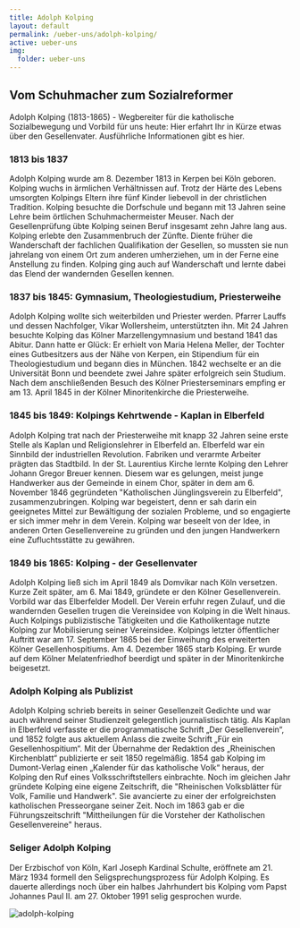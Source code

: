 ```yaml
---
title: Adolph Kolping
layout: default
permalink: /ueber-uns/adolph-kolping/
active: ueber-uns
img:
  folder: ueber-uns
---
```

<div class="row">
<div class="col-lg-8" markdown="1">

## Vom Schuhmacher zum Sozialreformer

Adolph Kolping (1813-1865) - Wegbereiter für die katholische Sozialbewegung und Vorbild für uns heute: Hier erfahrt Ihr in Kürze etwas über den Gesellenvater. Ausführliche Informationen gibt es hier.

### 1813 bis 1837
Adolph Kolping wurde am 8. Dezember 1813 in Kerpen bei Köln geboren. Kolping wuchs in ärmlichen Verhältnissen auf. Trotz der Härte des Lebens umsorgten Kolpings Eltern ihre fünf Kinder liebevoll in der christlichen Tradition. Kolping besuchte die Dorfschule und begann mit 13 Jahren seine Lehre beim örtlichen Schuhmachermeister Meuser. Nach der Gesellenprüfung übte Kolping seinen Beruf insgesamt zehn Jahre lang aus. Kolping erlebte den Zusammenbruch der Zünfte. Diente früher die Wanderschaft der fachlichen Qualifikation der Gesellen, so mussten sie nun jahrelang von einem Ort zum anderen umherziehen, um in der Ferne eine Anstellung zu finden. Kolping ging auch auf Wanderschaft und lernte dabei das Elend der wandernden Gesellen kennen.

### 1837 bis 1845: Gymnasium, Theologiestudium, Priesterweihe
Adolph Kolping wollte sich weiterbilden und Priester werden. Pfarrer Lauffs und dessen Nachfolger, Vikar Wollersheim, unterstützten ihn. Mit 24 Jahren besuchte Kolping das Kölner Marzellengymnasium und bestand 1841 das Abitur. Dann hatte er Glück: Er erhielt von Maria Helena Meller, der Tochter eines Gutbesitzers aus der Nähe von Kerpen, ein Stipendium für ein Theologiestudium und begann dies in München. 1842 wechselte er an die Universität Bonn und beendete zwei Jahre später erfolgreich sein Studium. Nach dem anschließenden Besuch des Kölner Priesterseminars empfing er am 13. April 1845 in der Kölner Minoritenkirche die Priesterweihe.

### 1845 bis 1849: Kolpings Kehrtwende - Kaplan in Elberfeld
Adolph Kolping trat nach der Priesterweihe mit knapp 32 Jahren seine erste Stelle als Kaplan und Religionslehrer in Elberfeld an. Elberfeld war ein Sinnbild der industriellen Revolution. Fabriken und verarmte Arbeiter prägten das Stadtbild. In der St. Laurentius Kirche lernte Kolping den Lehrer Johann Gregor Breuer kennen. Diesem war es gelungen, meist junge Handwerker aus der Gemeinde in einem Chor, später in dem am 6. November 1846 gegründeten "Katholischen Jünglingsverein zu Elberfeld", zusammenzubringen. Kolping war begeistert, denn er sah darin ein geeignetes Mittel zur Bewältigung der sozialen Probleme, und so engagierte er sich immer mehr in dem Verein. Kolping war beseelt von der Idee, in anderen Orten Gesellenvereine zu gründen und den jungen Handwerkern eine Zufluchtsstätte zu gewähren.

### 1849 bis 1865: Kolping - der Gesellenvater
Adolph Kolping ließ sich im April 1849 als Domvikar nach Köln versetzen. Kurze Zeit später, am 6. Mai 1849, gründete er den Kölner Gesellenverein. Vorbild war das Elberfelder Modell. Der Verein erfuhr regen Zulauf, und die wandernden Gesellen trugen die Vereinsidee von Kolping in die Welt hinaus. Auch Kolpings publizistische Tätigkeiten und die Katholikentage nutzte Kolping zur Mobilisierung seiner Vereinsidee. Kolpings letzter öffentlicher Auftritt war am 17. September 1865 bei der Einweihung des erweiterten Kölner Gesellenhospitiums. Am 4. Dezember 1865 starb Kolping. Er wurde auf dem Kölner Melatenfriedhof beerdigt und später in der Minoritenkirche beigesetzt.

### Adolph Kolping als Publizist
Adolph Kolping schrieb bereits in seiner Gesellenzeit Gedichte und war auch während seiner Studienzeit gelegentlich journalistisch tätig. Als Kaplan in Elberfeld verfasste er die programmatische Schrift „Der Gesellenverein“, und 1852 folgte aus aktuellem Anlass die zweite Schrift „Für ein Gesellenhospitium“. Mit der Übernahme der Redaktion des „Rheinischen Kirchenblatt“ publizierte er seit 1850 regelmäßig. 1854 gab Kolping im Dumont-Verlag einen „Kalender für das katholische Volk“ heraus, der Kolping den Ruf eines Volksschriftstellers einbrachte. Noch im gleichen Jahr gründete Kolping eine eigene Zeitschrift, die "Rheinischen Volksblätter für Volk, Familie und Handwerk". Sie avancierte zu einer der erfolgreichsten katholischen Presseorgane seiner Zeit. Noch im 1863 gab er die Führungszeitschrift "Mittheilungen für die Vorsteher der Katholischen Gesellenvereine" heraus.

### Seliger Adolph Kolping
Der Erzbischof von Köln, Karl Joseph Kardinal Schulte, eröffnete am 21. März 1934 formell den Seligsprechungsprozess für Adolph Kolping. Es dauerte allerdings noch über ein halbes Jahrhundert bis Kolping vom Papst Johannes Paul II. am 27. Oktober 1991 selig gesprochen wurde.

</div>
<div class="col-md-4">
<img class="img-fluid" src="{% include img-link id='adolph-kolping-jung' options='h_500' %}" alt="adolph-kolping">
</div>
